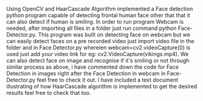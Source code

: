 Using OpenCV and HaarCascade Algorithm implemented a Face detection python program capable of detecting frontal human face other that that it can also detect if human is smiling.
In order to run program Webcam is needed, after importing all files in a folder just run command python Face-Detector.py.
This program was built on detecting face on webcam but we can easily detect faces on a pre recorded video just import video file in the folder and in Face Detector.py whereien webcam=cv2.videoCapture(0) is used just add your video link for eg: cv2.VideoCapture(vikings.mp4).
We can also detect face on image and recognise if it's smiling or not through similar process as above, i have commented down the code for Face Detection in images right after the Face Detection in webcam in Face-Detector.py feel free to check it out.
I have included a text document illustrating of how HaarCascade algorithm is implemented to get the desired results feel free to check that too.
